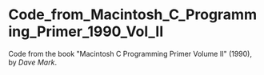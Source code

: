 # Code_from_Macintosh_C_Programming_Primer_1990_Vol_II
Code from the book "Macintosh C Programming Primer Volume II" (1990), by *Dave Mark*.
